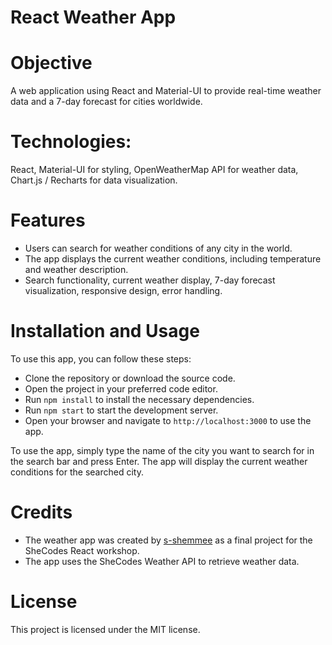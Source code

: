# React Weather App

# Objective
A web application using React and Material-UI to provide real-time weather data and a 7-day forecast for cities worldwide.

# Technologies:
React, Material-UI for styling, OpenWeatherMap API for weather data, Chart.js / Recharts for data visualization.



# Features
- Users can search for weather conditions of any city in the world.
- The app displays the current weather conditions, including temperature and weather description.
- Search functionality, current weather display, 7-day forecast visualization, responsive design, error handling.



# Installation and Usage
To use this app, you can follow these steps:

- Clone the repository or download the source code.
- Open the project in your preferred code editor.
- Run  `npm install` to install the necessary dependencies.
- Run `npm start` to start the development server.
- Open your browser and navigate to `http://localhost:3000` to use the app.

To use the app, simply type the name of the city you want to search for in the search bar and press Enter. The app will display the current weather conditions for the searched city.


# Credits
- The weather app was created by [s-shemmee](https://github.com/s-shemmee) as a final project for the SheCodes React workshop.
- The app uses the SheCodes Weather API to retrieve weather data.

# License
This project is licensed under the MIT license.
